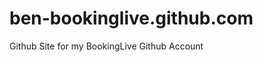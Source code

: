 ben-bookinglive.github.com
==========================

Github Site for my BookingLive Github Account
